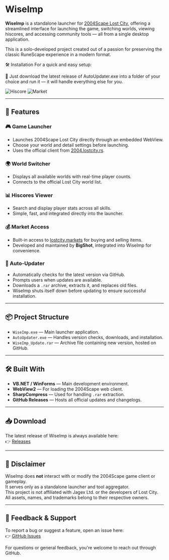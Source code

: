 # WiseImp

**WiseImp** is a standalone launcher for [2004Scape Lost City](https://2004.lostcity.rs/), offering a streamlined interface for launching the game, switching worlds, viewing hiscores, and accessing community tools — all from a single desktop application.

This is a solo-developed project created out of a passion for preserving the classic RuneScape experience in a modern format.

🛠 Installation
For a quick and easy setup:

🔄 Just download the latest release of AutoUpdater.exe into a folder of your choice and run it — it will handle everything else for you.

![Hiscore](https://github.com/user-attachments/assets/0bf139fb-c0af-4838-84e7-0532b17c00e6)
![Market](https://github.com/user-attachments/assets/b22297d4-0248-4d9e-9758-c73a179f680b)

---

## 🚀 Features

### 🎮 Game Launcher
- Launches 2004Scape Lost City directly through an embedded WebView.
- Choose your world and detail settings before launching.
- Uses the official client from [2004.lostcity.rs](https://2004.lostcity.rs/).

### 🌍 World Switcher
- Displays all available worlds with real-time player counts.
- Connects to the official Lost City world list.

### 📊 Hiscores Viewer
- Search and display player stats across all skills.
- Simple, fast, and integrated directly into the launcher.

### 💰 Market Access
- Built-in access to [lostcity.markets](https://lostcity.markets) for buying and selling items.
- Developed and maintained by **BigShot**, integrated into WiseImp for convenience.

### 🔄 Auto-Updater
- Automatically checks for the latest version via GitHub.
- Prompts users when updates are available.
- Downloads a `.rar` archive, extracts it, and replaces old files.
- WiseImp shuts itself down before updating to ensure successful installation.

---

## 📦 Project Structure

- `WiseImp.exe` — Main launcher application.
- `AutoUpdater.exe` — Handles version checks, downloads, and installation.
- `WiseImp_Update.rar` — Archive file containing new version, hosted on GitHub.

---

## 🛠️ Built With

- **VB.NET / WinForms** — Main development environment.
- **WebView2** — For loading the 2004Scape web client.
- **SharpCompress** — Used for handling `.rar` extraction.
- **GitHub Releases** — Hosts all official updates and changelogs.

---

## 📥 Download

The latest release of WiseImp is always available here:  
👉 [Releases](https://github.com/CarnivoreInsaneRoss/WiseImp/releases)

---

## 🔐 Disclaimer

WiseImp does **not** interact with or modify the 2004Scape game client or gameplay.  
It serves only as a standalone launcher and tool aggregator.  
This project is not affiliated with Jagex Ltd. or the developers of Lost City.  
All assets, names, and trademarks belong to their respective owners.

---

## 🧠 Feedback & Support

To report a bug or suggest a feature, open an issue here:  
👉 [GitHub Issues](https://github.com/CarnivoreInsaneRoss/WiseImp/issues)

For questions or general feedback, you're welcome to reach out through GitHub.
